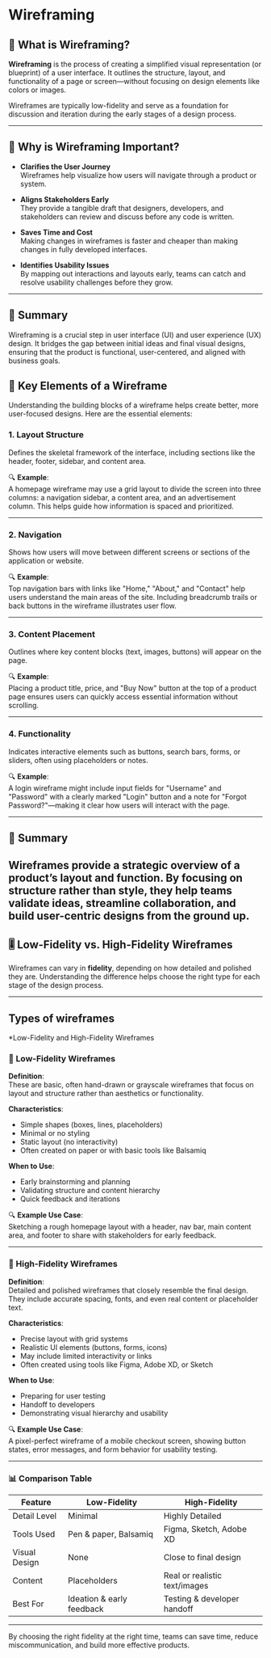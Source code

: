 # Wireframing

## 🧩 What is Wireframing?

**Wireframing** is the process of creating a simplified visual representation (or blueprint) of a user interface. It outlines the structure, layout, and functionality of a page or screen—without focusing on design elements like colors or images.

Wireframes are typically low-fidelity and serve as a foundation for discussion and iteration during the early stages of a design process.

---

## 🚀 Why is Wireframing Important?

- **Clarifies the User Journey**  
  Wireframes help visualize how users will navigate through a product or system.

- **Aligns Stakeholders Early**  
  They provide a tangible draft that designers, developers, and stakeholders can review and discuss before any code is written.

- **Saves Time and Cost**  
  Making changes in wireframes is faster and cheaper than making changes in fully developed interfaces.

- **Identifies Usability Issues**  
  By mapping out interactions and layouts early, teams can catch and resolve usability challenges before they grow.

---

## 📌 Summary

Wireframing is a crucial step in user interface (UI) and user experience (UX) design. It bridges the gap between initial ideas and final visual designs, ensuring that the product is functional, user-centered, and aligned with business goals.

## 🧱 Key Elements of a Wireframe

Understanding the building blocks of a wireframe helps create better, more user-focused designs. Here are the essential elements:

### 1. **Layout Structure**

Defines the skeletal framework of the interface, including sections like the header, footer, sidebar, and content area.

🔍 **Example**:  
A homepage wireframe may use a grid layout to divide the screen into three columns: a navigation sidebar, a content area, and an advertisement column. This helps guide how information is spaced and prioritized.

---

### 2. **Navigation**

Shows how users will move between different screens or sections of the application or website.

🔍 **Example**:  
Top navigation bars with links like "Home," "About," and "Contact" help users understand the main areas of the site. Including breadcrumb trails or back buttons in the wireframe illustrates user flow.

---

### 3. **Content Placement**

Outlines where key content blocks (text, images, buttons) will appear on the page.

🔍 **Example**:  
Placing a product title, price, and "Buy Now" button at the top of a product page ensures users can quickly access essential information without scrolling.

---

### 4. **Functionality**

Indicates interactive elements such as buttons, search bars, forms, or sliders, often using placeholders or notes.

🔍 **Example**:  
A login wireframe might include input fields for "Username" and "Password" with a clearly marked "Login" button and a note for "Forgot Password?"—making it clear how users will interact with the page.

---

## 📌 Summary

Wireframes provide a strategic overview of a product’s layout and function. By focusing on structure rather than style, they help teams validate ideas, streamline collaboration, and build user-centric designs from the ground up.
---

## 🎚️ Low-Fidelity vs. High-Fidelity Wireframes

Wireframes can vary in **fidelity**, depending on how detailed and polished they are. Understanding the difference helps choose the right type for each stage of the design process.

---
## Types of wireframes

   *Low-Fidelity and High-Fidelity Wireframes

### 📝 Low-Fidelity Wireframes

**Definition**:  
These are basic, often hand-drawn or grayscale wireframes that focus on layout and structure rather than aesthetics or functionality.

**Characteristics**:
- Simple shapes (boxes, lines, placeholders)
- Minimal or no styling
- Static layout (no interactivity)
- Often created on paper or with basic tools like Balsamiq

**When to Use**:
- Early brainstorming and planning
- Validating structure and content hierarchy
- Quick feedback and iterations

🔍 **Example Use Case**:  
Sketching a rough homepage layout with a header, nav bar, main content area, and footer to share with stakeholders for early feedback.

---

### 🎨 High-Fidelity Wireframes

**Definition**:  
Detailed and polished wireframes that closely resemble the final design. They include accurate spacing, fonts, and even real content or placeholder text.

**Characteristics**:
- Precise layout with grid systems
- Realistic UI elements (buttons, forms, icons)
- May include limited interactivity or links
- Often created using tools like Figma, Adobe XD, or Sketch

**When to Use**:
- Preparing for user testing
- Handoff to developers
- Demonstrating visual hierarchy and usability

🔍 **Example Use Case**:  
A pixel-perfect wireframe of a mobile checkout screen, showing button states, error messages, and form behavior for usability testing.

---

### 📊 Comparison Table

| Feature               | Low-Fidelity              | High-Fidelity                |
|----------------------|---------------------------|------------------------------|
| Detail Level         | Minimal                   | Highly Detailed              |
| Tools Used           | Pen & paper, Balsamiq     | Figma, Sketch, Adobe XD      |
| Visual Design        | None                      | Close to final design        |
| Content              | Placeholders              | Real or realistic text/images|
| Best For             | Ideation & early feedback | Testing & developer handoff  |

---

By choosing the right fidelity at the right time, teams can save time, reduce miscommunication, and build more effective products.
